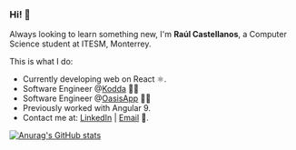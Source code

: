 ### Hi! 👋

Always looking to learn something new, I'm **Raúl Castellanos**, a Computer Science student at ITESM, Monterrey.

This is what I do:
* Currently developing web on React ⚛️.
* Software Engineer @[Kodda](https://kodda.mx/) 👨‍💻
* Software Engineer @[OasisApp](https://oasisapp.mx/) 👨‍💻
* Previously worked with Angular 9. 
* Contact me at: [LinkedIn](https://www.linkedin.com/in/raulcastellanosh/) | [Email](mailto:raulcastellanosh@gmail.com) 📧.


[![Anurag's GitHub stats](https://github-readme-stats.vercel.app/api?username=rch010&count_private=true&show_icons=true&theme=prussian&hide=contribs&hide_border=true)](https://github.com/anuraghazra/github-readme-stats)
